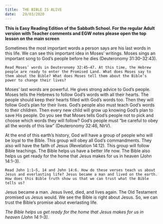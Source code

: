 ```yaml
---
title:  THE BIBLE IS ALIVE
date:   29/03/2020
---
```


**This is Easy Reading Edition of the Sabbath School. For the regular Adult version with Teacher comments and EGW notes please open the top lesson on the main screen** 

Sometimes the most important words a person says are his last words in this life. We can see this important idea in Moses’ writings. Moses sings an important song to God’s people before he dies (Deuteronomy 31:30–32:43).

`Read Moses’ words in Deuteronomy 32:45–47. At this time, the Hebrew people are ready to enter the Promised Land. What does Moses say to them about the Bible? What does Moses tell them about the Bible’s power to change their lives?`

Moses’ last words are powerful. He gives strong advice to God’s people. Moses tells the Hebrews to follow God’s words with all their hearts. The people should keep their hearts filled with God’s words too. Then they will follow God’s plan for their lives. God’s people also must teach God’s words to their children. Then every new child will grow up knowing God’s plan to save His people. Do you see that Moses tells God’s people not to pick and choose which words they will follow? God’s people must “be careful to obey all the words of this law” (Deuteronomy 32:46, NIrV).

At the end of this earth’s history, God will have a group of people who will be loyal to the Bible. This group will obey all God’s commandments. They also will have the faith of Jesus (Revelation 14:12). This group will follow Bible teachings. The Bible helps us have a better life now. The Bible also helps us get ready for the home that Jesus makes for us in heaven (John 14:1–3).

`Read John 1:1–5, 14 and John 14:6. How do these verses teach us about Jesus and everlasting life? Jesus became a man and lived on the earth. How does this Bible truth show us that we can trust what the Bible tells us?`

Jesus became a man. Jesus lived, died, and lives again. The Old Testament promised us Jesus would. We see the Bible is right about Jesus. So, we can trust the Bible’s promise about everlasting life.

_The Bible helps us get ready for the home that Jesus makes for us in heaven (John 14:1–3)._
